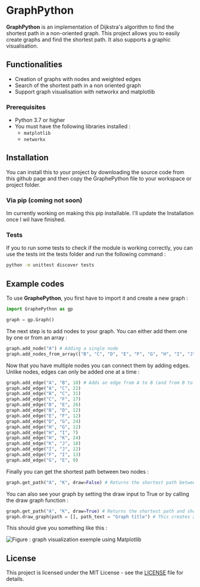 # GraphPython

**GraphPython** is an implementation of Dijkstra's algorithm to find the shortest path in a non-oriented graph. This project allows you to easily create graphs and find the shortest path. It also supports a graphic visualisation.

## Functionalities

- Creation of graphs with nodes and weighted edges
- Search of the shortest path in a non oriented graph
- Support graph visualisation with networkx and matplotlib

### Prerequisites

- Python 3.7 or higher
- You must have the following libraries installed :
    - `matplotlib`
    - `networkx`

## Installation

You can install this to your project by downloading the source code from this github page and then copy the GraphePython file to your workspace or project folder.

### Via pip (coming not soon)

Im currently working on making this pip installable. I'll update the Installation once I wil have finished.

### Tests

If you to run some tests to check if the module is working correctly, you can use the tests int the tests folder and run the following command :

```bash
python -m unittest discover tests
```

## Example codes

To use **GraphePython**, you first have to import it and create a new graph :
```python
import GraphePython as gp

graph = gp.Graph()
```

The next step is to add nodes to your graph. You can either add them one by one or from an array :

```python
graph.add_node("A") # Adding a single node
graph.add_nodes_from_array(["B", "C", "D", "E", "F", "G", "H", "I", "J", "K"]) # Adding all the nodes from B to K at once
```

Now that you have multiple nodes you can connect them by adding edges. Unlike nodes, edges can only be added one at a time :

```python
graph.add_edge("A", "B", 18) # Adds an edge from A to B (and from B to A) with a weight (or cost) of 18
graph.add_edge("A", "C", 22)
graph.add_edge("B", "C", 31)
graph.add_edge("C", "F", 17)
graph.add_edge("B", "E", 26)
graph.add_edge("B", "D", 12)
graph.add_edge("E", "F", 12)
graph.add_edge("D", "G", 24)
graph.add_edge("H", "G", 12)
graph.add_edge("H", "I", 7)
graph.add_edge("H", "K", 24)
graph.add_edge("K", "J", 18)
graph.add_edge("I", "J", 12)
graph.add_edge("F", "I", 13)
graph.add_edge("G", "E", 9)
```

Finally you can get the shortest path between two nodes :

```python
graph.get_path("A", "K", draw=False) # Returns the shortest path between A and K in an array here : ['A', 'C', 'F', 'I', 'J', 'K']
```

You can also see your graph by setting the draw input to True or by calling the draw graph function :

```python
graph.get_path("A", "K", draw=True) # Returns the shortest path and shows it in a Matplotlib window
graph.draw_graph(path = [], path_text = "Graph title") # This creates a new window. You can provide any path you want and it will be highlighted in red (e.g : ['A', 'B', 'E']) You can also provide a text that will be displayed above the graph in the window.
```

This should give you something like this :

![Figure : graph visualization exemple using Matplotlib](demo_images/GraphePython-demo.png)

## License

This project is licensed under the MIT License - see the [LICENSE](LICENSE) file for details.
